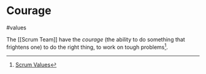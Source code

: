 # Courage
#values

The [[Scrum Team]] have the _courage_ (the ability to do something that frightens one) to do the right thing, to work on tough problems[^1].

[^1]: [Scrum Values](https://scrumguides.org/scrum-guide.html#scrum-values)
